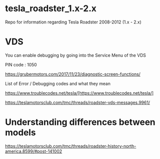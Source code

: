 # tesla_roadster_1.x-2.x
Repo for information regarding Tesla Roadster 2008-2012 (1.x - 2.x)


# VDS

You can enable debugging by going into the Service Menu of the VDS

PIN code : 1050

https://grubermotors.com/2017/11/23/diagnostic-screen-functions/

List of Error / Debugging codes and what they mean

https://www.troublecodes.net/tesla/[https://www.troublecodes.net/tesla/]

https://teslamotorsclub.com/tmc/threads/roadster-vds-messages.9961/

# Understanding differences between models

https://teslamotorsclub.com/tmc/threads/roadster-history-north-america.8599/#post-141002
